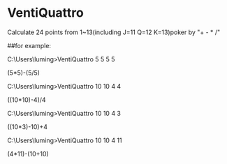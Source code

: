 # VentiQuattro
Calculate 24 points from 1~13(including J=11 Q=12 K=13)poker by "+ - * /"

##for example:

C:\Users\luming>VentiQuattro 5 5 5 5

(5*5)-(5/5)

C:\Users\luming>VentiQuattro 10 10 4 4

((10*10)-4)/4

C:\Users\luming>VentiQuattro 10 10 4 3

((10*3)-10)+4

C:\Users\luming>VentiQuattro 10 10 4 11

(4*11)-(10+10)
